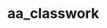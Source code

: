 # aa_classwork
 
 
                       
        
 
                       
                       
      
 
                       
                       
      
 
                       
                       
     
